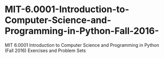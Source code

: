 # MIT-6.0001-Introduction-to-Computer-Science-and-Programming-in-Python-Fall-2016-
MIT 6.0001 Introduction to Computer Science and Programming in Python (Fall 2016) Exercises and Problem Sets
